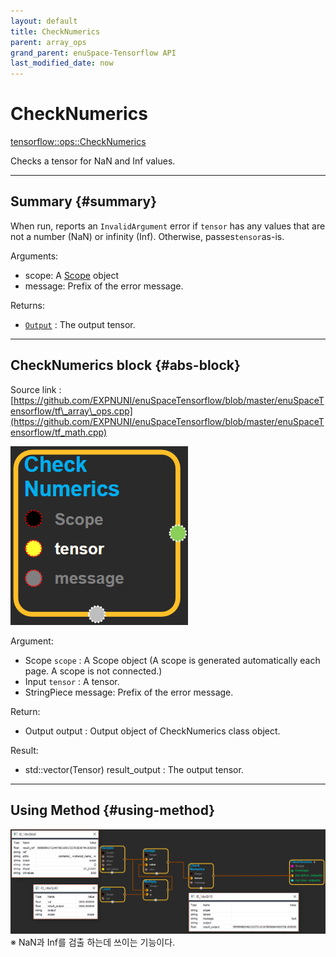 ```yaml
--- 
layout: default 
title: CheckNumerics 
parent: array_ops 
grand_parent: enuSpace-Tensorflow API 
last_modified_date: now 
--- 
```


# CheckNumerics

[tensorflow::ops::CheckNumerics](https://www.tensorflow.org/api_docs/cc/class/tensorflow/ops/check-numerics.html)

Checks a tensor for NaN and Inf values.

---

## Summary {#summary}

When run, reports an `InvalidArgument` error if `tensor` has any values that are not a number \(NaN\) or infinity \(Inf\). Otherwise, passes`tensor`as-is.

Arguments:

* scope: A [Scope](https://www.tensorflow.org/api_docs/cc/class/tensorflow/scope.html#classtensorflow_1_1_scope) object 
* message: Prefix of the error message.

Returns:

* [`Output`](https://www.tensorflow.org/api_docs/cc/class/tensorflow/output.html#classtensorflow_1_1_output) : The output tensor.

---

## CheckNumerics block {#abs-block}

Source link :[https://github.com/EXPNUNI/enuSpaceTensorflow/blob/master/enuSpaceTensorflow/tf\_array\_ops.cpp](https://github.com/EXPNUNI/enuSpaceTensorflow/blob/master/enuSpaceTensorflow/tf_math.cpp)

![](../assets/array_ops/checknumerics1.png)

Argument:

* Scope `scope` : A Scope object \(A scope is generated automatically each page. A scope is not connected.\)
* Input `tensor` : A tensor.
* StringPiece message: Prefix of the error message.

Return:

* Output output : Output object of CheckNumerics class object. 

Result:

* std::vector\(Tensor\) result\_output : The output tensor.

---

## Using Method {#using-method}

![](../assets/array_ops/checknumerics2.png)※ NaN과 Inf를 검출 하는데 쓰이는 기능이다.

